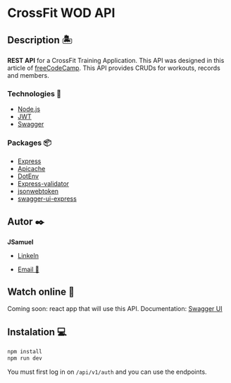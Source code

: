 # CrossFit WOD API

## Description 🏝️

**REST API** for a CrossFit Training Application. This API was designed in this article of [freeCodeCamp](https://www.freecodecamp.org/news/rest-api-design-best-practices-build-a-rest-api/). This API provides CRUDs for workouts, records and members.

### Technologies 🤖

- [Node.js](https://nodejs.org/es)
- [JWT](https://jwt.io/)
- [Swagger](https://swagger.io/)

### Packages 📦

- [Express](https://www.npmjs.com/package/express)
- [Apicache](https://www.npmjs.com/package/apicache)
- [DotEnv](https://www.npmjs.com/package/dotenv)
- [Express-validator](https://express-validator.github.io/docs)
- [jsonwebtoken](https://www.npmjs.com/package/jsonwebtoken)
- [swagger-ui-express](https://www.npmjs.com/package/swagger-ui-express)

## Autor ✒️

**JSamuel**

- [LinkeIn](https://www.linkedin.com/in/sofoniyas78/)

- [Email 📧](mailto:sofoniyastekalegn@gmail.com)

## Watch online 👀

Coming soon: react app that will use this API.
Documentation: [Swagger UI](https://crossfit-wod-api-dev-eegs.1.us-1.fl0.io/api/v1/docs/)

## Instalation 💻

```bash
npm install
npm run dev
```

You must first log in on `/api/v1/auth` and you can use the endpoints.
